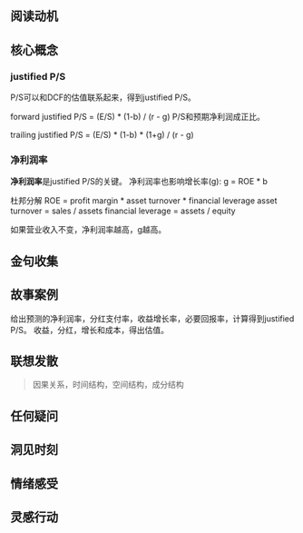 ## 阅读动机

## 核心概念

### justified P/S
P/S可以和DCF的估值联系起来，得到justified P/S。

forward justified P/S = (E/S) * (1-b) / (r - g)
P/S和预期净利润成正比。

trailing justified P/S = (E/S) * (1-b) * (1+g) / (r - g)

### 净利润率
**净利润率**是justified P/S的关键。
净利润率也影响增长率(g):
g = ROE * b

杜邦分解
ROE = profit margin * asset turnover * financial leverage
asset turnover = sales / assets
financial leverage = assets / equity

如果营业收入不变，净利润率越高，g越高。

## 金句收集

## 故事案例
给出预测的净利润率，分红支付率，收益增长率，必要回报率，计算得到justified P/S。
收益，分红，增长和成本，得出估值。
## 联想发散
> 因果关系，时间结构，空间结构，成分结构
## 任何疑问

## 洞见时刻

## 情绪感受

## 灵感行动